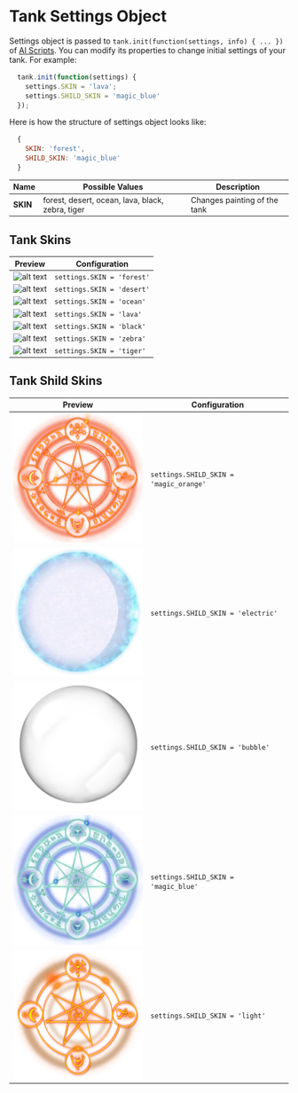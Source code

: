 # Tank Settings Object

Settings object is passed to `tank.init(function(settings, info) { ... })` of [AI Scripts](./ai_script.md). You can modify its properties to change initial settings of your tank. For example:

```javascript
  tank.init(function(settings) {
    settings.SKIN = 'lava';
    settings.SHILD_SKIN = 'magic_blue'
  });
```

Here is how the structure of settings object looks like:

```javascript
  {
    SKIN: 'forest',
    SHILD_SKIN: 'magic_blue'
  }
```

Name             | Possible Values   | Description
-----------------|-------------------|----------------------------------------
**SKIN**         | forest, desert, ocean, lava, black, zebra, tiger  | Changes painting of the tank


## Tank Skins
Preview                                  | Configuration
-----------------------------------------|--------------------------
![alt text](../img/tank_skin_forest.png)    | `settings.SKIN = 'forest'`
![alt text](../img/tank_skin_desert.png)    | `settings.SKIN = 'desert'`
![alt text](../img/tank_skin_ocean.png)     | `settings.SKIN = 'ocean'`
![alt text](../img/tank_skin_lava.png)      | `settings.SKIN = 'lava'`
![alt text](../img/tank_skin_black.png)     | `settings.SKIN = 'black'`
![alt text](../img/tank_skin_zebra.png)     | `settings.SKIN = 'zebra'`
![alt text](../img/tank_skin_tiger.png)     | `settings.SKIN = 'tiger'`


## Tank Shild Skins
Preview                                  | Configuration
-----------------------------------------|--------------------------
![alt text](../img/tank_shild_skin_magic_orange.png)    | `settings.SHILD_SKIN = 'magic_orange'`
![alt text](../img/tank_shild_skin_electric.png)    | `settings.SHILD_SKIN = 'electric'`
![alt text](../img/tank_shild_skin_bubble.png)     | `settings.SHILD_SKIN = 'bubble'`
![alt text](../img/tank_shild_skin_magic_blue.png)      | `settings.SHILD_SKIN = 'magic_blue'`
![alt text](../img/tank_shild_skin_light.png)     | `settings.SHILD_SKIN = 'light'`
